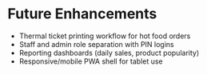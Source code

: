 # Future Enhancements

- Thermal ticket printing workflow for hot food orders
- Staff and admin role separation with PIN logins
- Reporting dashboards (daily sales, product popularity)
- Responsive/mobile PWA shell for tablet use